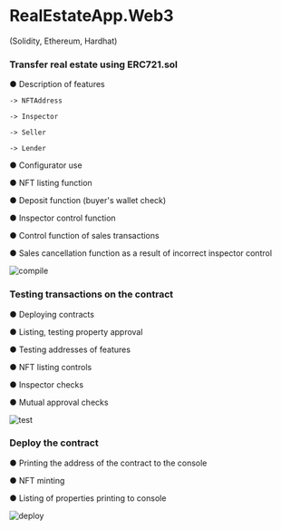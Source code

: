 # RealEstateApp.Web3

 (Solidity, Ethereum, Hardhat)

 ### Transfer real estate using ERC721.sol

  ● Description of features

    -> NFTAddress

    -> Inspector
  
    -> Seller
  
    -> Lender

  ● Configurator use

  ● NFT listing function

  ● Deposit function (buyer's wallet check)

  ● Inspector control function

  ● Control function of sales transactions

  ● Sales cancellation function as a result of incorrect inspector control


   ![compile](https://user-images.githubusercontent.com/85956625/207669130-14542a05-4216-4737-b531-187c4f693ecc.PNG)


 ### Testing transactions on the contract

  ● Deploying contracts

  ● Listing, testing property approval

  ● Testing addresses of features

  ● NFT listing controls

  ● Inspector checks

  ● Mutual approval checks


   ![test](https://user-images.githubusercontent.com/85956625/207670228-51acd2dd-c5ed-4a08-8610-543eb7ea5424.PNG)


 ### Deploy the contract

  ● Printing the address of the contract to the console

  ● NFT minting 

  ● Listing of properties printing to console


   ![deploy](https://user-images.githubusercontent.com/85956625/207671302-5e9e99b7-a700-413b-912f-9b2aba60a7aa.PNG)

